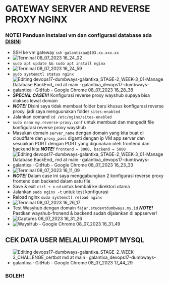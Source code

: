 # GATEWAY SERVER AND REVERSE PROXY NGINX
### NOTE! Panduan instalasi vm dan configurasi database ada [DISINI](https://github.com/galantixa/devops17-dumbways-galantixa/blob/main/STAGE-2/WEEK-3/01-Cloud%20Computing/.md)
-  SSH ke vm gateway ```ssh galantixaa@103.xx.xxx.xx```
-  ![Terminal 08_07_2023 16_24_02](https://github.com/galantixa/devops17-dumbways-galantixa/assets/92994294/1359e903-b6c6-4e5e-88a0-b8c43aacb3f9)
-  ```sudo apt update && sudo apt install nginx```
-  ![Terminal 08_07_2023 16_24_59](https://github.com/galantixa/devops17-dumbways-galantixa/assets/92994294/5262c814-1227-41b1-8469-0374888e80ba)
-  ```sudo systemctl status nginx```
-  ![Editing devops17-dumbways-galantixa_STAGE-2_WEEK-3_01-Manage Database   BackEnd_ md at main · galantixa_devops17-dumbways-galantixa · GitHub - Google Chrome 08_07_2023 16_28_38](https://github.com/galantixa/devops17-dumbways-galantixa/assets/92994294/8954519d-c7e3-4988-a4e9-b3c5704bd9ef)
-  ***SPECIAL CASE!!!*** Konfigurasi reverse proxy wayshub supaya bisa diakses lewat domain
-  ***NOTE!*** Disini saya tidak membuat folder baru khusus konfigurasi reverse proxy. jadi saya menguunakan folder ```sites-enabled```
-   Jalankan comand ```cd /etc/nginx/sites-enabled```
-   ```sudo nano my.reverse-proxy.conf``` untuk membuat dan mengedit file konfigurasi reverse proxy wayshub
-   Masukan domain ```server_name``` dengan domain yang kita buat di cloudflare dan ```proxy_pass``` diganti dengan ip VM app server dan sesuaikan PORT dengan PORT yang digunakan oleh frontend dan backend kita ***NOTE!*** ```frontend = 3000, backend = 5000```
-  ![Editing devops17-dumbways-galantixa_STAGE-2_WEEK-3_01-Manage Database   BackEnd_ md at main · galantixa_devops17-dumbways-galantixa · GitHub - Google Chrome 08_07_2023 16_23_33](https://github.com/galantixa/devops17-dumbways-galantixa/assets/92994294/9d25d24a-9bb8-42c2-be56-edaefbb9cdb8)
-  ![Terminal 08_07_2023 16_11_09](https://github.com/galantixa/devops17-dumbways-galantixa/assets/92994294/7468cda6-4d21-4ba7-9f9c-eb86690c453d)
-   ***NOTE!*** Dalam case ini saya menggabungkan 2 konfigurasi reverse proxy frontend dan backend dalam satu file
-  Save & exit ```ctrl + x``` ```cd``` untuk kembali ke direktori utama
-  Jalankan ```sudo nginx -t``` untuk test konfigurasi
-  Reload nginx ```sudo systemctl reload nginx```
-  ![Terminal 08_07_2023 16_26_17](https://github.com/galantixa/devops17-dumbways-galantixa/assets/92994294/c7cf63ca-3b85-47a9-ae6a-04d5a2a46475)
-  Test Wasyhub dengan domain ```fajar.studentdumbways.my.id``` ***NOTE!*** Pastikan wayshub-fronend & backend sudah dijalankan di appserver!
-  ![Captures 08_07_2023 16_31_26](https://github.com/galantixa/devops17-dumbways-galantixa/assets/92994294/b750fd5e-5706-41a5-96a2-8ffe9512520e)
-  ![WaysHub - Google Chrome 08_07_2023 16_31_49](https://github.com/galantixa/devops17-dumbways-galantixa/assets/92994294/b2cc8633-7939-4319-b3aa-dba9b70c4b19)


## CEK DATA USER MELALUI PROMPT MYSQL
- ![Editing devops17-dumbways-galantixa_STAGE-2_WEEK-3_CHALLENGE_certbot md at main · galantixa_devops17-dumbways-galantixa · GitHub - Google Chrome 08_07_2023 17_44_29](https://github.com/galantixa/devops17-dumbways-galantixa/assets/92994294/80ebef79-58c3-4604-ad18-3dc0916ac3ef)

### BOLEH!

